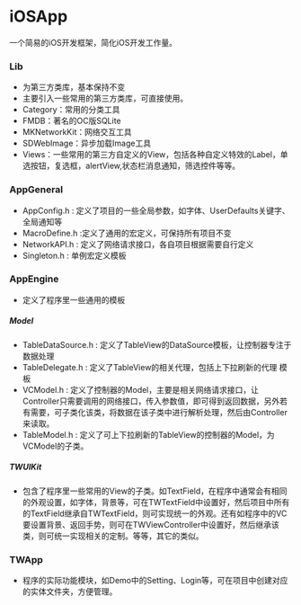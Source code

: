 iOSApp
======

一个简易的iOS开发框架，简化iOS开发工作量。

### Lib
   * 为第三方类库，基本保持不变
   * 主要引入一些常用的第三方类库，可直接使用。
   * Category：常用的分类工具
   * FMDB：著名的OC版SQLite
   * MKNetworkKit：网络交互工具
   * SDWebImage：异步加载Image工具
   * Views：一些常用的第三方自定义的View，包括各种自定义特效的Label，单选按钮，复选框，alertView,状态栏消息通知，筛选控件等等。
   
### AppGeneral
   * AppConfig.h : 定义了项目的一些全局参数，如字体、UserDefaults关键字、全局通知等
   * MacroDefine.h :定义了通用的宏定义，可保持所有项目不变
   * NetworkAPI.h : 定义了网络请求接口，各自项目根据需要自行定义
   * Singleton.h : 单例宏定义模板
   
### AppEngine  
   * 定义了程序里一些通用的模板

##### Model
   * TableDataSource.h : 定义了TableView的DataSource模板，让控制器专注于数据处理
   * TableDelegate.h : 定义了TableView的相关代理，包括上下拉刷新的代理 模板
   * VCModel.h : 定义了控制器的Model，主要是相关网络请求接口，让Controller只需要调用的网络接口，传入参数值，即可得到返回数据，另外若有需要，可子类化该类，将数据在该子类中进行解析处理，然后由Controller来读取。
   * TableModel.h : 定义了可上下拉刷新的TableView的控制器的Model，为VCModel的子类。
   
##### TWUIKit 
   * 包含了程序里一些常用的View的子类。如TextField，在程序中通常会有相同的外观设置，如字体，背景等，可在TWTextField中设置好，然后项目中所有的TextField继承自TWTextField，则可实现统一的外观。还有如程序中的VC要设置背景、返回手势，则可在TWViewController中设置好，然后继承该类，则可统一实现相关的定制。等等，其它的类似。
   
### TWApp
   * 程序的实际功能模块，如Demo中的Setting、Login等，可在项目中创建对应的实体文件夹，方便管理。
